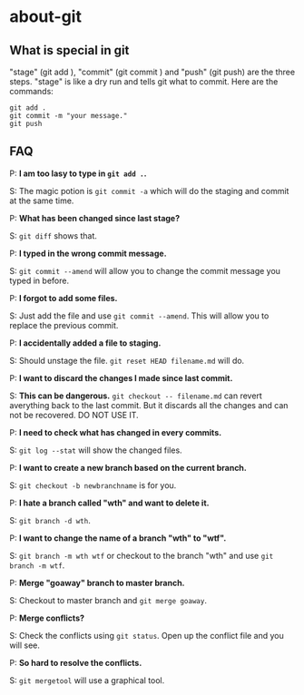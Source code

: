 # about-git



## What is special in git

"stage" (git add ), "commit" (git commit ) and "push" (git push) are the three steps. "stage" is like a dry run and tells git what to commit.
Here are the commands:
```
git add .
git commit -m "your message."
git push
```

## FAQ

P: **I am too lasy to type in `git add .`.**

S: The magic potion is `git commit -a` which will do the staging and commit at the same time.

P: **What has been changed since last stage?**

S: `git diff` shows that.

P: **I typed in the wrong commit message.**

S: `git commit --amend` will allow you to change the commit message you typed in before.

P: **I forgot to add some files.**

S: Just add the file and use `git commit --amend`. This will allow you to replace the previous commit.

P: **I accidentally added a file to staging.**

S: Should unstage the file. `git reset HEAD filename.md` will do.

P: **I want to discard the changes I made since last commit.**

S: **This can be dangerous.** `git checkout -- filename.md` can revert averything back to the last commit. But it discards all the changes and can not be recovered. DO NOT USE IT.

P: **I need to check what has changed in every commits.**

S: `git log --stat` will show the changed files.

P: **I want to create a new branch based on the current branch.**

S: `git checkout -b newbranchname` is for you.

P: **I hate a branch called "wth" and want to delete it.**

S: `git branch -d wth`.

P: **I want to change the name of a branch "wth" to "wtf".**

S: `git branch -m wth wtf` or checkout to the branch "wth" and use `git branch -m wtf`.

P: **Merge "goaway" branch to master branch.**

S: Checkout to master branch and `git merge goaway`.

P: **Merge conflicts?**

S: Check the conflicts using `git status`. Open up the conflict file and you will see.

P: **So hard to resolve the conflicts.**

S: `git mergetool` will use a graphical tool.
